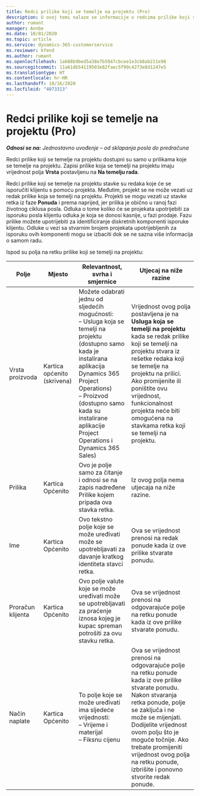 ```yaml
---
title: Redci prilike koji se temelje na projektu (Pro)
description: U ovoj temi nalaze se informacije o redcima prilike koji se temelje na projektu. (Pro)
author: rumant
manager: Annbe
ms.date: 10/01/2020
ms.topic: article
ms.service: dynamics-365-customerservice
ms.reviewer: kfend
ms.author: rumant
ms.openlocfilehash: 1a688b9bed5a38e7b5947cbcee1e3cb8ab211e98
ms.sourcegitcommit: 11a61db54119503e82faec5f99c4273e8d1247e5
ms.translationtype: HT
ms.contentlocale: hr-HR
ms.lasthandoff: 10/16/2020
ms.locfileid: "4073313"
---
```

# <a name="project-based-opportunity-lines-pro"></a>Redci prilike koji se temelje na projektu (Pro)

_**Odnosi se na:** Jednostavno uvođenje – od sklapanja posla do predračuna_

Redci prilike koji se temelje na projektu dostupni su samo u prilikama koje se temelje na projektu. Zapisi prilike koja se temelji na projektu imaju vrijednost polja **Vrsta** postavljenu na **Na temelju rada**.

Redci prilike koji se temelje na projektu stavke su redaka koje će se isporučiti klijentu s pomoću projekta. Međutim, projekt se ne može vezati uz redak prilike koja se temelji na projektu. Projekti se mogu vezati uz stavke retka iz faze **Ponuda** i prema naprijed, jer prilika je obično u ranoj fazi životnog ciklusa posla. Odluka o tome koliko će se projekata upotrijebiti za isporuku posla klijentu odluka je koja se donosi kasnije, u fazi prodaje. Fazu prilike možete upotrijebiti za identificiranje diskretnih komponenti isporuke klijentu. Odluke u vezi sa stvarnim brojem projekata upotrijebljenih za isporuku ovih komponenti mogu se izbaciti dok se ne sazna više informacija o samom radu.

Ispod su polja na retku prilike koji se temelji na projektu:

| **Polje** | **Mjesto** | **Relevantnost, svrha i smjernice** | **Utjecaj na niže razine** |
| --- | --- | --- | --- |
| Vrsta proizvoda | Kartica općenito (skrivena) | Možete odabrati jednu od sljedećih mogućnosti:</br>– Usluga koja se temelji na projektu (dostupno samo kada je instalirana aplikacija Dynamics 365 Project Operations)</br>– Proizvod (dostupno samo kada su instalirane aplikacije Project Operations i Dynamics 365 Sales) | Vrijednost ovog polja postavljena je na **Usluga koja se temelji na projektu** kada se redak prilike koji se temelji na projektu stvara iz rešetke redaka koji se temelje na projektu na prilici. <br> Ako promijenite ili poništite ovu vrijednost, funkcionalnost projekta neće biti omogućena na stavkama retka koji se temelji na projektu. |
| Prilika | Kartica Općenito | Ovo je polje samo za čitanje i odnosi se na zapis nadređene Prilike kojem pripada ova stavka retka. | Iz ovog polja nema utjecaja na niže razine. |
| Ime | Kartica Općenito | Ovo tekstno polje koje se može uređivati može se upotrebljavati za davanje kratkog identiteta stavci retka. | Ova se vrijednost prenosi na redak ponude kada iz ove prilike stvarate ponudu. |
| Proračun klijenta | Kartica Općenito | Ovo polje valute koje se može uređivati može se upotrebljavati za praćenje iznosa kojeg je kupac spreman potrošiti za ovu stavku retka. | Ova se vrijednost prenosi na odgovarajuće polje na retku ponude kada iz ove prilike stvarate ponudu. |
| Način naplate | Kartica Općenito | To polje koje se može uređivati ima sljedeće vrijednosti:</br>– Vrijeme i materijal</br>– Fiksnu cijenu | Ova se vrijednost prenosi na odgovarajuće polje na retku ponude kada iz ove prilike stvarate ponudu. Nakon stvaranja retka ponude, polje se zaključa i ne može se mijenjati. Dodijelite vrijednost ovom polju što je moguće točnije. Ako trebate promijeniti vrijednost ovog polja na retku ponude, izbrišite i ponovno stvorite redak ponude. |

